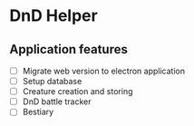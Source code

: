 # DnD Helper

## Application features

- [ ] Migrate web version to electron application
- [ ] Setup database
- [ ] Creature creation and storing
- [ ] DnD battle tracker
- [ ] Bestiary
